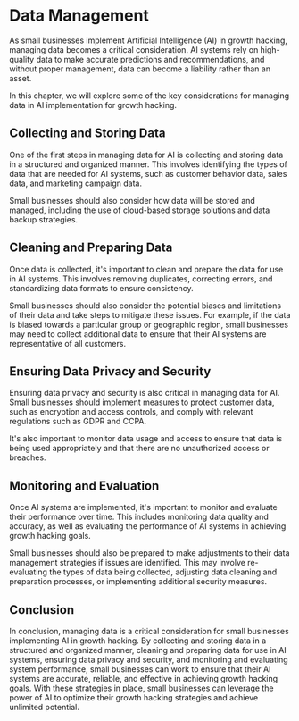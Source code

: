 Data Management
=========================================================

As small businesses implement Artificial Intelligence (AI) in growth hacking, managing data becomes a critical consideration. AI systems rely on high-quality data to make accurate predictions and recommendations, and without proper management, data can become a liability rather than an asset.

In this chapter, we will explore some of the key considerations for managing data in AI implementation for growth hacking.

Collecting and Storing Data
---------------------------

One of the first steps in managing data for AI is collecting and storing data in a structured and organized manner. This involves identifying the types of data that are needed for AI systems, such as customer behavior data, sales data, and marketing campaign data.

Small businesses should also consider how data will be stored and managed, including the use of cloud-based storage solutions and data backup strategies.

Cleaning and Preparing Data
---------------------------

Once data is collected, it's important to clean and prepare the data for use in AI systems. This involves removing duplicates, correcting errors, and standardizing data formats to ensure consistency.

Small businesses should also consider the potential biases and limitations of their data and take steps to mitigate these issues. For example, if the data is biased towards a particular group or geographic region, small businesses may need to collect additional data to ensure that their AI systems are representative of all customers.

Ensuring Data Privacy and Security
----------------------------------

Ensuring data privacy and security is also critical in managing data for AI. Small businesses should implement measures to protect customer data, such as encryption and access controls, and comply with relevant regulations such as GDPR and CCPA.

It's also important to monitor data usage and access to ensure that data is being used appropriately and that there are no unauthorized access or breaches.

Monitoring and Evaluation
-------------------------

Once AI systems are implemented, it's important to monitor and evaluate their performance over time. This includes monitoring data quality and accuracy, as well as evaluating the performance of AI systems in achieving growth hacking goals.

Small businesses should also be prepared to make adjustments to their data management strategies if issues are identified. This may involve re-evaluating the types of data being collected, adjusting data cleaning and preparation processes, or implementing additional security measures.

Conclusion
----------

In conclusion, managing data is a critical consideration for small businesses implementing AI in growth hacking. By collecting and storing data in a structured and organized manner, cleaning and preparing data for use in AI systems, ensuring data privacy and security, and monitoring and evaluating system performance, small businesses can work to ensure that their AI systems are accurate, reliable, and effective in achieving growth hacking goals. With these strategies in place, small businesses can leverage the power of AI to optimize their growth hacking strategies and achieve unlimited potential.
